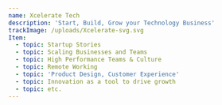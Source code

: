 ```yaml
---
name: Xcelerate Tech
description: 'Start, Build, Grow your Technology Business'
trackImage: /uploads/Xcelerate-svg.svg
Item:
  - topic: Startup Stories
  - topic: Scaling Businesses and Teams
  - topic: High Performance Teams & Culture
  - topic: Remote Working
  - topic: 'Product Design, Customer Experience'
  - topic: Innovation as a tool to drive growth
  - topic: etc.
---
```


